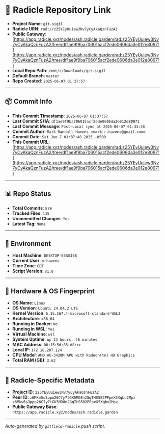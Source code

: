 # 🔗 Radicle Repository Link

- **Project Name**: `git-sigil`
- **Radicle URN**: `rad://z25YEyUuiew3Nv7yCyAkaQznFuzA2`
- **Public Gateway**: [https://app.radicle.xyz/nodes/ash.radicle.garden/rad:z25YEyUuiew3Nv7yCyAkaQznFuzA2/tree/df1ae9f9ba706015acf2ede0606da3e012e80971](https://app.radicle.xyz/nodes/ash.radicle.garden/rad:z25YEyUuiew3Nv7yCyAkaQznFuzA2/tree/df1ae9f9ba706015acf2ede0606da3e012e80971)
- **Local Repo Path**: `/mnt/c/Downloads/git-sigil`
- **Default Branch**: `master`
- **Repo Created**: `2025-06-07 01:37:57`

---

## 📦 Commit Info

- **This Commit Timestamp**: `2025-06-07 01:37:57`
- **Last Commit SHA**: `df1ae9f9ba706015acf2ede0606da3e012e80971`
- **Last Commit Message**: `Post-Local sync at 2025-06-07 01:33:38`
- **Commit Author**: `Mark Randall Havens <mark.r.havens@gmail.com>`
- **Commit Date**: `Sat Jun 7 01:37:48 2025 -0500`
- **This Commit URL**: [https://app.radicle.xyz/nodes/ash.radicle.garden/rad:z25YEyUuiew3Nv7yCyAkaQznFuzA2/tree/df1ae9f9ba706015acf2ede0606da3e012e80971](https://app.radicle.xyz/nodes/ash.radicle.garden/rad:z25YEyUuiew3Nv7yCyAkaQznFuzA2/tree/df1ae9f9ba706015acf2ede0606da3e012e80971)

---

## 📊 Repo Status

- **Total Commits**: `879`
- **Tracked Files**: `115`
- **Uncommitted Changes**: `Yes`
- **Latest Tag**: `None`

---

## 🧭 Environment

- **Host Machine**: `DESKTOP-E5SGI58`
- **Current User**: `mrhavens`
- **Time Zone**: `CDT`
- **Script Version**: `v1.0`

---

## 🧬 Hardware & OS Fingerprint

- **OS Name**: `Linux`
- **OS Version**: `Ubuntu 24.04.2 LTS`
- **Kernel Version**: `5.15.167.4-microsoft-standard-WSL2`
- **Architecture**: `x86_64`
- **Running in Docker**: `No`
- **Running in WSL**: `Yes`
- **Virtual Machine**: `wsl`
- **System Uptime**: `up 23 hours, 46 minutes`
- **MAC Address**: `00:15:5d:86:d8:cc`
- **Local IP**: `172.18.207.124`
- **CPU Model**: `AMD A6-3420M APU with Radeon(tm) HD Graphics`
- **Total RAM (GB)**: `3.63`

---

## 🌱 Radicle-Specific Metadata

- **Project ID**: `z25YEyUuiew3Nv7yCyAkaQznFuzA2`
- **Peer ID**: `z6Mkw5s3ppo26C7y7tGK5MD8n2GqTHS582PPpeX5Xqbu2Mpz
z6Mkw5s3ppo26C7y7tGK5MD8n2GqTHS582PPpeX5Xqbu2Mpz`
- **Public Gateway Base**: `https://app.radicle.xyz/nodes/ash.radicle.garden`

---

_Auto-generated by `gitfield-radicle` push script._
